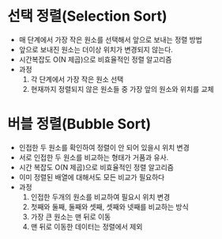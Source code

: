 # 선택 정렬(Selection Sort)
- 매 단계에서 가장 작은 원소를 선택해서 앞으로 보내는 정렬 방법
- 앞으로 보내진 원소는 더이상 위치가 변경되지 않는다.
- 시간복잡도 O(N 제곱)으로 비효율적인 정렬 알고리즘
- 과정
  1. 각 단계에서 가장 작은 원소 선택
  2. 현재까지 정렬되지 않은 원소들 중 가장 앞의 원소와 위치를 교체

# 버블 정렬(Bubble Sort)
- 인접한 두 원소를 확인하여 정렬이 안 되어 있을시 위치 변경
- 서로 인접한 두 원소를 비교하는 형태가 거품과 유사.
- 시간 복잡도 O(N 제곱)으로 비효율적인 정렬 알고리즘
- 이미 정렬된 배열에 대해서도 모든 비교가 필요하다
- 과정
  1. 인접한 두개의 원소를 비교하여 필요시 위치 변경
  2. 첫째와 둘째, 둘째와 셋째, 셋째와 넷째를 비교하는 방식
  3. 가장 큰 원소는 맨 뒤로 이동
  4. 맨 뒤로 이동한 데이터는 정렬에서 제외